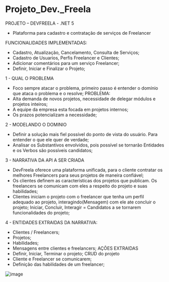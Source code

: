 # Projeto_Dev._Freela

PROJETO – DEVFREELA - .NET 5
- Plataforma para cadastro e contratação de serviços de Freelancer 

FUNCIONALIDADES IMPLEMENTADAS:
- Cadastro, Atualização, Cancelamento, Consulta de Serviços;
- Cadastro de Usuarios, Perfis Freelancer e Clientes;
- Adicionar comentários para um serviço Freelancer;
- Definir, Iniciar e Finalizar o Projeto;

1 - QUAL O PROBLEMA
- Foco sempre atacar o problema, primeiro passo é entender o domínio que ataca o problema e o resolve;
PROBLEMA:
- Alta demanda de novos projetos, necessidade de delegar módulos e projetos inteiros;
- A equipe da empresa esta focada em projetos internos;
- Os prazos potencializam a necessidade;

2 - MODELANDO O DOMINIO
- Definir a solução mais fiel possível do ponto de vista do usuário. Para entender o que ele quer de verdade;
- Analisar os Substantivos envolvidos, pois possível se tornarão Entidades e os Verbos são possíveis candidatos;

3 - NARRATIVA DA API A SER CRIADA
- DevFreela oferece uma plataforma unificada, para o cliente contratar os melhores Freelancers para seus projetos de maneira confiável;
- Os clientes definem as características dos projetos que publicam. Os freelancers se comunicam com eles a respeito do projeto e suas habilidades;
- Clientes iniciam o projeto com o freelancer que tenha um perfil adequado ao projeto, interagindo(Mensagem) com ele ate concluir o projeto; Iniciar, Concluir, Interagir = Candidatos a se tornarem funcionalidades do projeto;

4 - ENTIDADES EXTRAIDAS DA NARRATIVA:
- Clientes / Freelancers;
- Projetos;
- Habilidades;
- Mensagens entre clientes e freelancers;
AÇÕES EXTRAIDAS
- Definir, Iniciar, Terminar o projeto; CRUD do projeto
- Cliente e Freelancer se comunicarem;
- Definição das habilidades de um freelancer;

![image](https://user-images.githubusercontent.com/94553130/168493123-d39039c4-3904-4daf-b5b5-dbb692c3e4cc.png)

